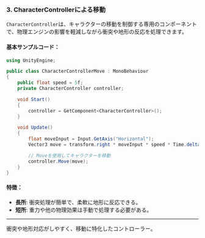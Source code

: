 
### 3. **CharacterControllerによる移動**
`CharacterController`は、キャラクターの移動を制御する専用のコンポーネントで、物理エンジンの影響を軽減しながら衝突や地形の反応を処理できます。

#### 基本サンプルコード：
```csharp
using UnityEngine;

public class CharacterControllerMove : MonoBehaviour
{
    public float speed = 5f;
    private CharacterController controller;

    void Start()
    {
        controller = GetComponent<CharacterController>();
    }

    void Update()
    {
        float moveInput = Input.GetAxis("Horizontal");
        Vector3 move = transform.right * moveInput * speed * Time.deltaTime;

        // Moveを使用してキャラクターを移動
        controller.Move(move);
    }
}
```

#### 特徴：
- **長所**: 衝突処理が簡単で、柔軟に地形に反応できる。
- **短所**: 重力や他の物理効果は手動で処理する必要がある。

---

衝突や地形対応がしやすく、移動に特化したコントローラー。